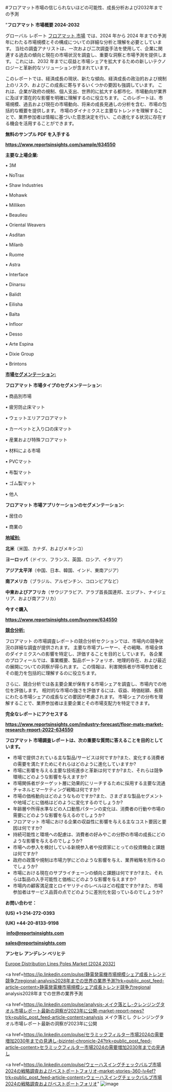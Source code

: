 #フロアマット市場の信じられないほどの可能性、成長分析および2032年までの予測

"<strong>フロアマット 市場概要 2024-2032</strong>

グローバル レポート <a href=https://www.reportsinsights.com/sample/634550>フロアマット 市場</a> では、2024 年から 2024 年までの予測年にわたる市場規模とその構成についての詳細な分析と理解を必要としています。 当社の調査アナリストは、一次および二次調査手法を使用して、企業に関連する過去の傾向と現在の市場状況を調査し、重要な洞察と市場予測を提供します。 これには、2032 年までに収益と市場シェアを拡大​​するための新しいテクノロジーと革新的なソリューションが含まれています。

このレポートでは、経済成長の現状、新たな傾向、経済成長の政治的および規制上のリスク、およびこの成長に寄与するいくつかの要因も強調しています。 これは、企業が政府の規制、個人支出、世界的に拡大する都市化、市場動向が業界に及ぼす潜在的な影響を明確に理解するのに役立ちます。 このレポートは、市場規模、過去および現在の市場動向、将来の成長見通しの分析を含む、市場の包括的な概要を提供します。 市場のダイナミクスと主要なトレンドを理解することで、業界参加者は情報に基づいた意思決定を行い、この進化する状況に存在する機会を活用することができます。

<strong><b>無料のサンプル PDF を入手する</b></strong>

<a href=https://www.reportsinsights.com/sample/634550><strong><u>https://www.reportsinsights.com/sample/634550</u></strong></a>

<strong>主要な上場企業:</strong>

• 3M

• NoTrax

• Shaw Industries

• Mohawk

• Milliken

• Beaulieu

• Oriental Weavers

• Asditan

• Milanb

• Ruome

• Astra

• Interface

• Dinarsu

• Balidt

• Eilisha

• Balta

• Infloor

• Desso

• Arte Espina

• Dixie Group

• Brintons

<strong><u>市場セグメンテーション</u></strong><strong><u>:</u></strong>

<strong>フロアマット 市場タイプのセグメンテーション:</strong>

• 商品別市場

• 疲労防止床マット

• ウェットエリアフロアマット

• カーペットと入り口の床マット

• 産業および特殊フロアマット

• 材料による市場

• PVCマット

• 布製マット

• ゴム製マット

• 他人

<strong>フロアマット 市場アプリケーションのセグメンテーション:</strong>

• 居住の

• 商業の

<strong><u>地域別</u></strong><strong><u>:</u></strong>

<strong>北米</strong>（米国、カナダ、およびメキシコ）

<strong>ヨーロッパ</strong>（ドイツ、フランス、英国、ロシア、イタリア）

<strong>アジア太平洋</strong>（中国、日本、韓国、インド、東南アジア）

<strong>南アメリカ</strong>（ブラジル、アルゼンチン、コロンビアなど）

<strong>中東およびアフリカ</strong>（サウジアラビア、アラブ首長国連邦、エジプト、ナイジェリア、および南アフリカ）

<strong>今すぐ購入</strong>

<a href=https://www.reportsinsights.com/buynow/634550><strong><u>https://www.reportsinsights.com/buynow/634550</u></strong></a>

<strong><u>競合分析:</u></strong>

フロアマット の市場調査レポートの競合分析セクションでは、市場内の競争状況の詳細な調査が提供されます。 主要な市場プレーヤー、その戦略、市場全体のダイナミクスへの影響を特定し、評価することを目的としています。 各企業のプロフィールでは、事業概要、製品ポートフォリオ、地理的存在、および最近の展開についての洞察が得られます。 この情報は、利害関係者が市場参加者とその能力を包括的に理解するのに役立ちます。

さらに、競合分析では各主要企業が保有する市場シェアを調査し、市場内での地位を評価します。 相対的な市場の強さを評価するには、収益、時価総額、長期にわたる市場シェアの成長などの要因が考慮されます。 市場シェアの分布を理解することで、業界参加者は主要企業とその市場支配力を特定できます。

<strong>完全なレポートにアクセスする</strong>

<a href=https://www.reportsinsights.com/industry-forecast/floor-mats-market-research-report-2022-634550><strong><u><b>https://www.reportsinsights.com/industry-forecast/floor-mats-market-research-report-2022-634550</b></u></strong></a>

<strong><b>フロアマット 市場調査レポートは、次の重要な質問に答えることを目的としています。</b></strong>
<ul>
  <li>市場で提供されている主な製品/サービスは何ですか?また、変化する消費者の需要を満たすためにそれらはどのように進化していますか?</li>
  <li>市場に影響を与える主要な技術進歩と革新は何ですか?また、それらは競争環境にどのような影響を与えますか?</li>
  <li>市場関係者がターゲット層に効果的にリーチするために採用する主要な流通チャネルとマーケティング戦略は何ですか?</li>
  <li>市場の価格動向はどのようなものですか?また、さまざまな製品セグメントや地域ごとに価格はどのように変化するのでしょうか?</li>
  <li>年齢層や所得水準などの人口動態パターンの変化は、消費者の行動や市場の需要にどのような影響を与えるのでしょうか?</li>
  <li>フロアマット 市場における企業の収益性に影響を与える主なコスト要因と要因は何ですか?</li>
  <li>持続可能性と環境への配慮は、消費者の好みやこの分野の市場の成長にどのような影響を与えるのでしょうか?</li>
  <li>市場への参入を検討している新規参入者や投資家にとっての投資機会と課題は何ですか?</li>
  <li>政府の政策や規制は市場力学にどのような影響を与え、業界戦略を形作るのでしょうか?</li>
  <li>市場における現在のサプライチェーンの傾向と課題は何ですか?また、それらは製品の入手可能性と価格にどのような影響を与えますか?</li>
  <li>市場内の顧客満足度とロイヤリティのレベルはどの程度ですか?また、市場参加者はサービス品質の点でどのように差別化を図っているのでしょうか?</li>
</ul>
<strong>お問い合わせ：</strong>

<strong>(US) +1-214-272-0393</strong>

<strong>(UK) +44-20-8133-9198</strong>

<strong> </strong><a href=info@reportsinsights.com><strong><u>info@reportsinsights.com</u></strong></a>

<a href=sales@reportsinsights.com><strong><u>sales@reportsinsights.com</u></strong></a>

<strong>アンセレ アンデレン ベリヒテ</strong>

<a href=https://www.linkedin.com/pulse/europe-distribution-lines-poles-markets-analysis-cficf/>Europe Distribution Lines Poles Market [2024 2032]</a>

<a href=https://jp.linkedin.com/pulse/静電発電機市場規模シェア成長トレンド競争力regional-analysis2028年までの世界の業界予測?trk=public_post_feed-article-content>静電発電機市場規模シェア成長トレンド競争力regional analysis2028年までの世界の業界予測</a>

<a href=https://jp.linkedin.com/pulse/analysis-メイク落とし-クレンジングタオル市場レポート最新の洞察が2023年に公開-market-report-news?trk=public_post_feed-article-content>analysis メイク落とし クレンジングタオル市場レポート最新の洞察が2023年に公開</a>

<a href=https://jp.linkedin.com/pulse/セラミックフィルター市場2024の需要増加2030年までの見通し-bizintel-chronicle-24?trk=public_post_feed-article-content>セラミックフィルター市場2024の需要増加2030年までの見通し</a>

<a href=https://jp.linkedin.com/pulse/ウェーハスイングチェックバルブ市場2024の戦略調査およびベストポートフォリオ-market-stories-360-lv4ef?trk=public_post_feed-article-content>ウェーハスイングチェックバルブ市場2024の戦略調査およびベストポートフォリオ</a>"
![image](https://github.com/aakesh123242/RIMarket/assets/158431203/57a57696-550e-4dcf-8ed6-de87cebbaf9f)
